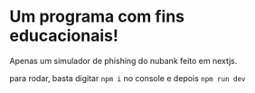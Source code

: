 # Um programa com fins educacionais!

Apenas um simulador de phishing do nubank feito em nextjs.

para rodar, basta digitar ``npm i`` no console e depois ``npm run dev``
